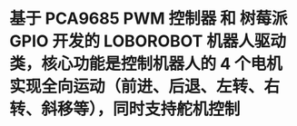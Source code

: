 # 基于 PCA9685 PWM 控制器 和 树莓派 GPIO 开发的 LOBOROBOT 机器人驱动类，核心功能是控制机器人的 4 个电机实现全向运动（前进、后退、左转、右转、斜移等），同时支持舵机控制
